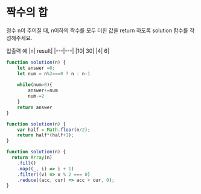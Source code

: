 # 짝수의 합

정수 n이 주어질 때, n이하의 짝수를 모두 더한 값을 return 하도록 solution 함수를 작성해주세요.

입출력 예
|n|	result|
|---|---|
|10|	30|
|4|	6|

```js
function solution(n) {
    let answer =0;
    let num = n%2===0 ? n : n-1
    
    while(num>0){
        answer+=num
        num-=2
    }
    return answer
}
```

```js
function solution(n) {
    var half = Math.floor(n/2);
    return half*(half+1);
}
```

```js
function solution(n) {
  return Array(n)
    .fill()
    .map((_, i) => i + 1)
    .filter((v) => v % 2 === 0)
    .reduce((acc, cur) => acc + cur, 0);
}
```
